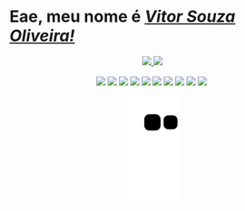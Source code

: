 <div align="center">
<div align="center">  
    <h1 align="left">Eae, meu nome é <a href="https://www.linkedin.com/in/vitor-souzaa/"><i>Vitor Souza Oliveira!</i></a></h1>
</div>

<div align="center">
  <a href="https://github.com/vsouzx">
    <img height="150em" src="https://github-readme-stats.vercel.app/api?username=vsouzx&count_private=true&include_all_commits=true&show_icons=true&theme=dracula&hide_border=false&show_owner=true"/>
    <img height="150em" src="https://github-readme-stats.vercel.app/api/top-langs/?username=vsouzx&theme=dracula&hide_border=false&&layout=compact"/>
  </a>
</div>
    
<div align="center" style="display: inline-block; margin-right: 3px">
    <br>
     <img height="50" width+"50" src="https://cdn.jsdelivr.net/gh/devicons/devicon/icons/java/java-original-wordmark.svg" />
     <img height="50" width+"50" src="https://cdn.jsdelivr.net/gh/devicons/devicon/icons/spring/spring-original-wordmark.svg" />
     <img height="50" width+"50" src="https://cdn.jsdelivr.net/gh/devicons/devicon/icons/html5/html5-original-wordmark.svg" />
     <img height="50" width+"50" src="https://cdn.jsdelivr.net/gh/devicons/devicon/icons/css3/css3-plain-wordmark.svg" />
     <img height="50" width+"50" src="https://cdn.jsdelivr.net/gh/devicons/devicon/icons/bootstrap/bootstrap-original-wordmark.svg" />
     <img height="50" width+"50" src="https://cdn.jsdelivr.net/gh/devicons/devicon/icons/javascript/javascript-original.svg" />
     <img height="50" width+"50" src="https://cdn.jsdelivr.net/gh/devicons/devicon/icons/mysql/mysql-original-wordmark.svg" />
     <img height="50" width+"50" src="https://cdn.jsdelivr.net/gh/devicons/devicon/icons/postgresql/postgresql-original-wordmark.svg" />
     <img height="50" width+"50" src="https://cdn.jsdelivr.net/gh/devicons/devicon/icons/docker/docker-plain-wordmark.svg" />   
     <img height="50" width+"50" src="https://cdn.jsdelivr.net/gh/devicons/devicon/icons/heroku/heroku-plain-wordmark.svg" />
</div>
    
![Snake animation](https://github.com/vsouzx/vsouzx/blob/output/github-contribution-grid-snake.svg)
</div>
